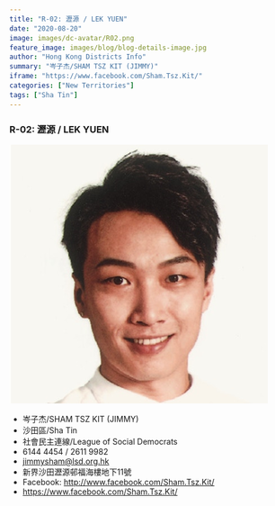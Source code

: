 ```yaml
---
title: "R-02: 瀝源 / LEK YUEN"
date: "2020-08-20"
image: images/dc-avatar/R02.png
feature_image: images/blog/blog-details-image.jpg
author: "Hong Kong Districts Info"
summary: "岑子杰/SHAM TSZ KIT (JIMMY)"
iframe: "https://www.facebook.com/Sham.Tsz.Kit/"
categories: ["New Territories"]
tags: ["Sha Tin"]
---
```


### R-02: 瀝源 / LEK YUEN  
![](/images/dc-avatar/R02.png)  

 - 岑子杰/SHAM TSZ KIT (JIMMY)  
 - 沙田區/Sha Tin  
 - 社會民主連線/League of Social Democrats  
 - 6144 4454 / 2611 9982  
 - jimmysham@lsd.org.hk  
 - 新界沙田瀝源邨福海樓地下11號  
 - Facebook: http://www.facebook.com/Sham.Tsz.Kit/  
 - https://www.facebook.com/Sham.Tsz.Kit/
